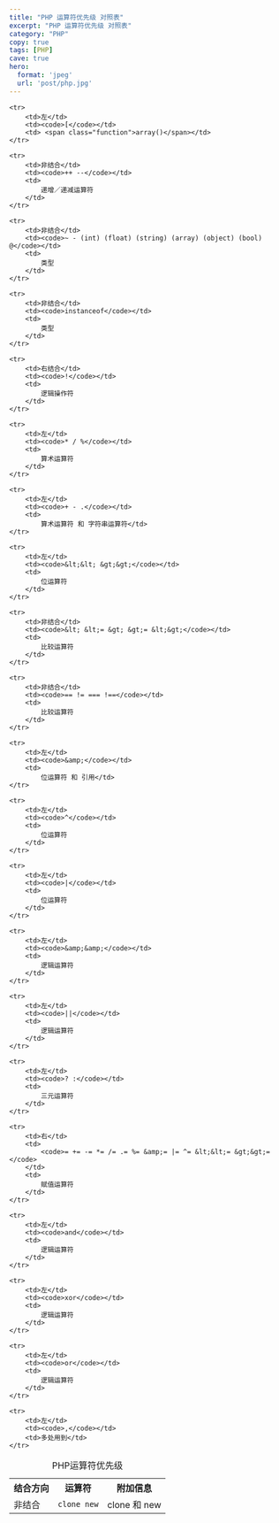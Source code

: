```yaml
---
title: "PHP 运算符优先级 对照表"
excerpt: "PHP 运算符优先级 对照表"
category: "PHP"
copy: true
tags: [PHP]
cave: true
hero:
  format: 'jpeg'
  url: 'post/php.jpg'
---
```

<table cellspacing="5" cellpadding="2">
    <caption>PHP运算符优先级</caption>
    <tr>
        <th>结合方向</th>
        <th>运算符</th>
        <th>附加信息</th>
    </tr>
    <tr>
        <td>非结合</td>
        <td><code>clone new</code></td>
        <td>clone 和 new</td>
    </tr>

    <tr>
        <td>左</td>
        <td><code>[</code></td>
        <td> <span class="function">array()</span></td>
    </tr>

    <tr>
        <td>非结合</td>
        <td><code>++ --</code></td>
        <td>
            递增／递减运算符
        </td>
    </tr>

    <tr>
        <td>非结合</td>
        <td><code>~ - (int) (float) (string) (array) (object) (bool) @</code></td>
        <td>
            类型
        </td>
    </tr>

    <tr>
        <td>非结合</td>
        <td><code>instanceof</code></td>
        <td>
            类型
        </td>
    </tr>

    <tr>
        <td>右结合</td>
        <td><code>!</code></td>
        <td>
            逻辑操作符
        </td>
    </tr>

    <tr>
        <td>左</td>
        <td><code>* / %</code></td>
        <td>
            算术运算符
        </td>
    </tr>

    <tr>
        <td>左</td>
        <td><code>+ - .</code></td>
        <td>
            算术运算符 和 字符串运算符</td>
    </tr>

    <tr>
        <td>左</td>
        <td><code>&lt;&lt; &gt;&gt;</code></td>
        <td>
            位运算符
        </td>
    </tr>

    <tr>
        <td>非结合</td>
        <td><code>&lt; &lt;= &gt; &gt;= &lt;&gt;</code></td>
        <td>
            比较运算符
        </td>
    </tr>

    <tr>
        <td>非结合</td>
        <td><code>== != === !==</code></td>
        <td>
            比较运算符
        </td>
    </tr>

    <tr>
        <td>左</td>
        <td><code>&amp;</code></td>
        <td>
            位运算符 和 引用</td>
    </tr>

    <tr>
        <td>左</td>
        <td><code>^</code></td>
        <td>
            位运算符
        </td>
    </tr>

    <tr>
        <td>左</td>
        <td><code>|</code></td>
        <td>
            位运算符
        </td>
    </tr>

    <tr>
        <td>左</td>
        <td><code>&amp;&amp;</code></td>
        <td>
            逻辑运算符
        </td>
    </tr>

    <tr>
        <td>左</td>
        <td><code>||</code></td>
        <td>
            逻辑运算符
        </td>
    </tr>

    <tr>
        <td>左</td>
        <td><code>? :</code></td>
        <td>
            三元运算符
        </td>
    </tr>

    <tr>
        <td>右</td>
        <td>
            <code>= += -= *= /= .= %= &amp;= |= ^= &lt;&lt;= &gt;&gt;=</code>
        </td>
        <td>
            赋值运算符
        </td>
    </tr>

    <tr>
        <td>左</td>
        <td><code>and</code></td>
        <td>
            逻辑运算符
        </td>
    </tr>

    <tr>
        <td>左</td>
        <td><code>xor</code></td>
        <td>
            逻辑运算符
        </td>
    </tr>

    <tr>
        <td>左</td>
        <td><code>or</code></td>
        <td>
            逻辑运算符
        </td>
    </tr>

    <tr>
        <td>左</td>
        <td><code>,</code></td>
        <td>多处用到</td>
    </tr>
</table>
